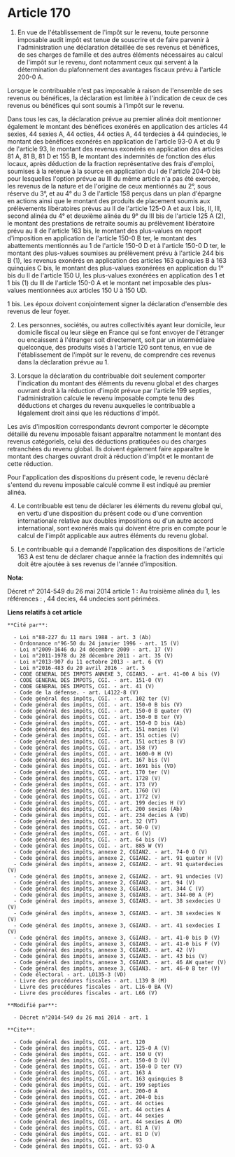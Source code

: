 # Article 170

1. En vue de l'établissement de l'impôt sur le revenu, toute personne imposable audit impôt est tenue de souscrire et de
faire parvenir à l'administration une déclaration détaillée de ses revenus et bénéfices, de ses charges de famille et des
autres éléments nécessaires au calcul de l'impôt sur le revenu, dont notamment ceux qui servent à la détermination du
plafonnement des avantages fiscaux prévu à l'article 200-0 A. 

Lorsque le contribuable n'est pas imposable à raison de l'ensemble de ses revenus ou bénéfices, la déclaration est limitée à
l'indication de ceux de ces revenus ou bénéfices qui sont soumis à l'impôt sur le revenu. 

Dans tous les cas, la déclaration prévue au premier alinéa doit mentionner également le montant des bénéfices exonérés en
application des articles 44 sexies, 44 sexies A, 44 octies, 44 octies A, 44 terdecies à 44 quindecies, le montant des
bénéfices exonérés en application de l'article 93-0 A et du 9 de l'article 93, le montant des revenus exonérés en application
des articles 81 A, 81 B, 
81 D et 155 B, le montant des indemnités de fonction des élus locaux, après déduction de la fraction représentative des frais
d'emploi, soumises à la retenue à la source en application du I de l'article 204-0 bis pour lesquelles l'option prévue au III
du même article n'a pas été exercée, les revenus de la nature et de l'origine de ceux mentionnés au 2°, sous réserve du 3°,
et au 4° du 3 de l'article 158 perçus dans un plan d'épargne en actions ainsi que le montant des produits de placement soumis
aux prélèvements libératoires prévus au II de l'article 125-0 A et aux I bis, II, III, second alinéa du 4° et deuxième alinéa
du 9° du III bis de l'article 125 A (2), le montant des prestations de retraite soumis au prélèvement libératoire prévu au II
de l'article 163 bis, le montant des plus-values en report d'imposition en application de l'article 150-0 B ter, le montant
des abattements mentionnés au 1 de l'article 150-0 D et à l'article 150-0 D ter, le montant des plus-values soumises au
prélèvement prévu à l'article 244 bis B (1), les revenus exonérés en application des articles 163 quinquies B à 163 quinquies
C bis, le montant des plus-values exonérées en application du 1° bis du II de l'article 150 U, les plus-values exonérées en
application des 1 et 1 bis (1) du III de l'article 150-0 A et le montant net imposable des plus-values mentionnées aux
articles 150 U à 150 UD. 

1 bis. Les époux doivent conjointement signer la déclaration d'ensemble des revenus de leur foyer. 

2. Les personnes, sociétés, ou autres collectivités ayant leur domicile, leur domicile fiscal ou leur siège en France qui se
font envoyer de l'étranger ou encaissent à l'étranger soit directement, soit par un intermédiaire quelconque, des produits
visés à l'article 120 sont tenus, en vue de l'établissement de l'impôt sur le revenu, de comprendre ces revenus dans la
déclaration prévue au 1.

3. Lorsque la déclaration du contribuable doit seulement comporter l'indication du montant des éléments du revenu global et
des charges ouvrant droit à la réduction d'impôt prévue par l'article 199 septies, l'administration calcule le revenu
imposable compte tenu des déductions et charges du revenu auxquelles le contribuable a légalement droit ainsi que les
réductions d'impôt. 

Les avis d'imposition correspondants devront comporter le décompte détaillé du revenu imposable faisant apparaître notamment
le montant des revenus catégoriels, celui des déductions pratiquées ou des charges retranchées du revenu global. Ils doivent
également faire apparaître le montant des charges ouvrant droit à réduction d'impôt et le montant de cette réduction. 

Pour l'application des dispositions du présent code, le revenu déclaré s'entend du revenu imposable calculé comme il est
indiqué au premier alinéa. 

4. Le contribuable est tenu de déclarer les éléments du revenu global qui, en vertu d'une disposition du présent code ou
d'une convention internationale relative aux doubles impositions ou d'un autre accord international, sont exonérés mais qui
doivent être pris en compte pour le calcul de l'impôt applicable aux autres éléments du revenu global. 

5. Le contribuable qui a demandé l'application des dispositions de l'article 163 A est tenu de déclarer chaque année la
fraction des indemnités qui doit être ajoutée à ses revenus de l'année d'imposition.

**Nota:**

Décret n° 2014-549 du 26 mai 2014 article 1 : Au troisième alinéa du 1, les références : , 44 decies, 44 undecies sont
périmées.

**Liens relatifs à cet article**

	**Cité par**:

	  - Loi n°88-227 du 11 mars 1988 - art. 3 (Ab)
	  - Ordonnance n°96-50 du 24 janvier 1996 - art. 15 (V)
	  - Loi n°2009-1646 du 24 décembre 2009 - art. 17 (V)
	  - Loi n°2011-1978 du 28 décembre 2011 - art. 35 (V)
	  - Loi n°2013-907 du 11 octobre 2013 - art. 6 (V)
	  - Loi n°2016-483 du 20 avril 2016 - art. 5
	  - CODE GENERAL DES IMPOTS ANNEXE 3, CGIAN3. - art. 41-00 A bis (V)
	  - CODE GENERAL DES IMPOTS, CGI. - art. 151-0 (V)
	  - CODE GENERAL DES IMPOTS, CGI. - art. 41 (V)
	  - Code de la défense. - art. L4122-8 (V)
	  - Code général des impôts, CGI. - art. 102 ter (V)
	  - Code général des impôts, CGI. - art. 150-0 B bis (V)
	  - Code général des impôts, CGI. - art. 150-0 B quater (V)
	  - Code général des impôts, CGI. - art. 150-0 B ter (V)
	  - Code général des impôts, CGI. - art. 150-0 D bis (Ab)
	  - Code général des impôts, CGI. - art. 151 nonies (V)
	  - Code général des impôts, CGI. - art. 151 octies (V)
	  - Code général des impôts, CGI. - art. 151 octies B (V)
	  - Code général des impôts, CGI. - art. 158 (V)
	  - Code général des impôts, CGI. - art. 1600-0 H (V)
	  - Code général des impôts, CGI. - art. 167 bis (V)
	  - Code général des impôts, CGI. - art. 1691 bis (VD)
	  - Code général des impôts, CGI. - art. 170 ter (V)
	  - Code général des impôts, CGI. - art. 1728 (V)
	  - Code général des impôts, CGI. - art. 173 (V)
	  - Code général des impôts, CGI. - art. 1760 (V)
	  - Code général des impôts, CGI. - art. 1772 (V)
	  - Code général des impôts, CGI. - art. 199 decies H (V)
	  - Code général des impôts, CGI. - art. 200 sexies (Ab)
	  - Code général des impôts, CGI. - art. 234 decies A (VD)
	  - Code général des impôts, CGI. - art. 32 (VT)
	  - Code général des impôts, CGI. - art. 50-0 (V)
	  - Code général des impôts, CGI. - art. 6 (V)
	  - Code général des impôts, CGI. - art. 64 bis (V)
	  - Code général des impôts, CGI. - art. 885 W (V)
	  - Code général des impôts, annexe 2, CGIAN2. - art. 74-0 O (V)
	  - Code général des impôts, annexe 2, CGIAN2. - art. 91 quater H (V)
	  - Code général des impôts, annexe 2, CGIAN2. - art. 91 quaterdecies (V)
	  - Code général des impôts, annexe 2, CGIAN2. - art. 91 undecies (V)
	  - Code général des impôts, annexe 2, CGIAN2. - art. 94 (V)
	  - Code général des impôts, annexe 3, CGIAN3. - art. 344 C (V)
	  - Code général des impôts, annexe 3, CGIAN3. - art. 344-00 A (P)
	  - Code général des impôts, annexe 3, CGIAN3. - art. 38 sexdecies U (V)
	  - Code général des impôts, annexe 3, CGIAN3. - art. 38 sexdecies W (V)
	  - Code général des impôts, annexe 3, CGIAN3. - art. 41 sexdecies I (V)
	  - Code général des impôts, annexe 3, CGIAN3. - art. 41-0 bis D (V)
	  - Code général des impôts, annexe 3, CGIAN3. - art. 41-0 bis F (V)
	  - Code général des impôts, annexe 3, CGIAN3. - art. 42 (V)
	  - Code général des impôts, annexe 3, CGIAN3. - art. 43 bis (V)
	  - Code général des impôts, annexe 3, CGIAN3. - art. 46 AW quater (V)
	  - Code général des impôts, annexe 3, CGIAN3. - art. 46-0 B ter (V)
	  - Code électoral - art. LO135-3 (VD)
	  - Livre des procédures fiscales - art. L139 B (M)
	  - Livre des procédures fiscales - art. L16-0 BA (V)
	  - Livre des procédures fiscales - art. L66 (V)

	**Modifié par**:

	  - Décret n°2014-549 du 26 mai 2014 - art. 1

	**Cite**:

	  - Code général des impôts, CGI. - art. 120
	  - Code général des impôts, CGI. - art. 125-0 A (V)
	  - Code général des impôts, CGI. - art. 150 U (V)
	  - Code général des impôts, CGI. - art. 150-0 D (V)
	  - Code général des impôts, CGI. - art. 150-0 D ter (V)
	  - Code général des impôts, CGI. - art. 163 A
	  - Code général des impôts, CGI. - art. 163 quinquies B
	  - Code général des impôts, CGI. - art. 199 septies
	  - Code général des impôts, CGI. - art. 200-0 A
	  - Code général des impôts, CGI. - art. 204-0 bis
	  - Code général des impôts, CGI. - art. 44 octies
	  - Code général des impôts, CGI. - art. 44 octies A
	  - Code général des impôts, CGI. - art. 44 sexies
	  - Code général des impôts, CGI. - art. 44 sexies A (M)
	  - Code général des impôts, CGI. - art. 81 A (V)
	  - Code général des impôts, CGI. - art. 81 D (V)
	  - Code général des impôts, CGI. - art. 93
	  - Code général des impôts, CGI. - art. 93-0 A
